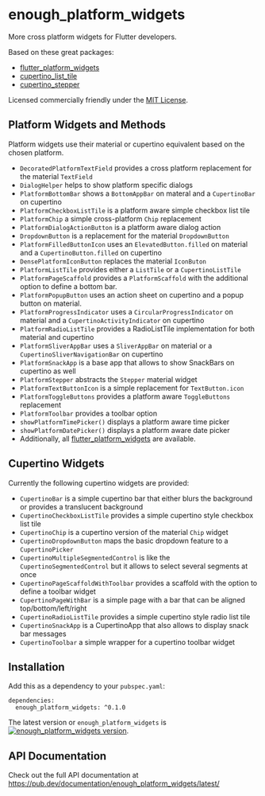 # enough_platform_widgets

More cross platform widgets for Flutter developers.

Based on these great packages:
* [flutter_platform_widgets](https://pub.dev/packages/flutter_platform_widgets)
* [cupertino_list_tile](https://pub.dev/packages/cupertino_list_tile)
* [cupertino_stepper](cupertino_stepper)

Licensed commercially friendly under the [MIT License](LICENSE).


## Platform Widgets and Methods
Platform widgets use their material or cupertino equivalent based on the chosen platform.

* `DecoratedPlatformTextField` provides a cross platform replacement for the material `TextField`
* `DialogHelper` helps to show platform specific dialogs
* `PlatformBottomBar` shows a `BottomAppBar` on materal and a `CupertinoBar` on cupertino
* `PlatformCheckboxListTile` is a platform aware simple checkbox list tile
* `PlatformChip` a simple cross-platform `Chip` replacement
* `PlatformDialogActionButton` is a platform aware dialog action
* `DropdownButton` is a replacement for the material `DropdownButton`
* `PlatformFilledButtonIcon` uses an `ElevatedButton.filled` on material and a `CupertinoButton.filled` on cupertino
* `DensePlatformIconButton` replaces the material `IconButon`
* `PlatformListTile` provides either a `ListTile` or a `CupertinoListTile`
* `PlatformPageScaffold` provides a `PlatformScaffold` with the additional option to define a bottom bar.
* `PlatformPopupButton` uses an action sheet on cupertino and a popup button on material.
* `PlatformProgressIndicator` uses a `CircularProgressIndicator` on material and a `CupertinoActivityIndicator` on cupertino
* `PlatformRadioListTile` provides a RadioListTile implementation for both material and cupertino
* `PlatformSliverAppBar` uses a `SliverAppBar` on material or a `CupertinoSliverNavigationBar` on cupertino
* `PlatformSnackApp` is a base app that allows to show SnackBars on cupertino as well
* `PlatformStepper` abstracts the `Stepper` material widget
* `PlatformTextButtonIcon` is a simple replacement for `TextButton.icon`
* `PlatformToggleButtons` provides a platform aware `ToggleButtons` replacement
* `PlatformToolbar` provides a toolbar option
* `showPlatformTimePicker()` displays a platform aware time picker
* `showPlatformDatePicker()` displays a platform aware date picker
* Additionally, all [flutter_platform_widgets](https://pub.dev/packages/flutter_platform_widgets) are available.

## Cupertino Widgets
Currently the following cupertino widgets are provided:
* `CupertinoBar` is a simple cupertino bar that either blurs the background or provides a translucent background
* `CupertinoCheckboxListTile` provides a simple cupertino style checkbox list tile
* `CupertinoChip` is a cupertino version of the material `Chip` widget
* `CupertinoDropdownButton` maps the basic dropdown feature to a `CupertinoPicker`
* `CupertinoMultipleSegmentedControl` is like the `CupertinoSegmentedControl` but it allows to select several segments at once
* `CupertinoPageScaffoldWithToolbar` provides a scaffold with the option to define a toolbar widget
* `CupertinoPageWithBar` is a simple page with a bar that can be aligned top/bottom/left/right
* `CupertinoRadioListTile` provides a simple cupertino style radio list tile
* `CupertinoSnackApp` is a CupertinoApp that also allows to display snack bar messages
* `CupertinoToolbar` a simple wrapper for a cupertino toolbar widget 

## Installation
Add this as a dependency to your `pubspec.yaml`:
```
dependencies:
  enough_platform_widgets: ^0.1.0
```

The latest version or `enough_platform_widgets` is [![enough_platform_widgets version](https://img.shields.io/pub/v/enough_platform_widgets.svg)](https://pub.dartlang.org/packages/enough_platform_widgets).


## API Documentation
Check out the full API documentation at https://pub.dev/documentation/enough_platform_widgets/latest/

